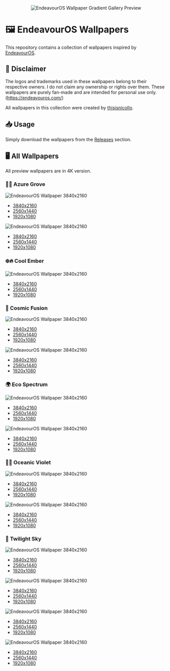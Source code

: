 

<p align="center">
  <img src="Assets/EndeavourOS_Wallpaper_Gradient_Gallery_Preview.jpg" alt="EndeavourOS Wallpaper Gradient Gallery Preview" width="">
</p>

# 🖼️ EndeavourOS Wallpapers

This repository contains a collection of wallpapers inspired by [EndeavourOS](https://endeavouros.com/).


## 📄 Disclaimer

The logos and trademarks used in these wallpapers belong to their respective owners. 
I do not claim any ownership or rights over them. These wallpapers are purely fan-made 
and are intended for personal use only. (https://endeavouros.com/)

All wallpapers in this collection were created by [thisisnicollo](https://github.com/thisisnicollo).

## 📥 Usage

Simply download the wallpapers from the [Releases](link_to_releases) section.

## 🖥️ All Wallpapers
All preview wallpapers are in 4K version.

### **🌿🔵 Azure Grove**

![EndeavourOS Wallpaper 3840x2160](4K/Azure_Grove_color_4K.jpg/)

- [3840x2160](4K/Azure_Grove_color_4K.jpg/)
- [2560x1440](2K/Azure_Grove_color_2K.jpg/)
- [1920x1080](Full%20HD/Azure_Grove_color_FHD.jpg)

![EndeavourOS Wallpaper 3840x2160](4K/Azure_Grove_white_4K.jpg)

- [3840x2160](4K/Azure_Grove_white_4K.jpg)
- [2560x1440](2K/Azure_Grove_white_2K.jpg)
- [1920x1080](Full%20HD/Azure_Grove_white_FHD.jpg)

### **❄️🔥 Cool Ember**

![EndeavourOS Wallpaper 3840x2160](4K/Cool_Ember_4K.jpg/)

- [3840x2160](4K/Cool_Ember_4K.jpg/)
- [2560x1440](2K/Cool_Ember_2K.jpg/)
- [1920x1080](Full%20HD/Cool_Ember_FHD.jpg)

### **🌌 Cosmic Fusion**

![EndeavourOS Wallpaper 3840x2160](4K/Cosmic_Fusion_color_4K.jpg)

- [3840x2160](4K/Cosmic_Fusion_color_4K.jpg/)
- [2560x1440](2K/Cosmic_Fusion_color_2K.jpg/)
- [1920x1080](Full%20HD/Cosmic_Fusion_color_FHD.jpg)

![EndeavourOS Wallpaper 3840x2160](4K/Cosmic_Fusion_white_4K.jpg)

- [3840x2160](4K/Cosmic_Fusion_white_4K.jpg)
- [2560x1440](2K/Cosmic_Fusion_white_2K.jpg)
- [1920x1080](Full%20HD/Cosmic_Fusion_white_FHD.jpg)

### **🌍 Eco Spectrum**

![EndeavourOS Wallpaper 3840x2160](4K/Eco_Spectrum_color_4K.jpg)

- [3840x2160](4K/Eco_Spectrum_color_4K.jpg/)
- [2560x1440](2K/Eco_Spectrum_color_2K.jpg/)
- [1920x1080](Full%20HD/Eco_Spectrum_color_FHD.jpg)

![EndeavourOS Wallpaper 3840x2160](4K/Eco_Spectrum_white_4K.jpg)

- [3840x2160](4K/Eco_Spectrum_white_4K.jpg)
- [2560x1440](2K/Eco_Spectrum_white_2K.jpg)
- [1920x1080](Full%20HD/Eco_Spectrum_white_FHD.jpg)

### **🌊💜 Oceanic Violet**

![EndeavourOS Wallpaper 3840x2160](4K/Oceanic_Violet_color_4K.jpg)

- [3840x2160](4K/Oceanic_Violet_color_4K.jpg/)
- [2560x1440](2K/Oceanic_Violet_color_2K.jpg/)
- [1920x1080](Full%20HD/Oceanic_Violet_color_FHD.jpg)

![EndeavourOS Wallpaper 3840x2160](4K/Oceanic_Violet_white_4K.jpg)

- [3840x2160](4K/Oceanic_Violet_white_4K.jpg)
- [2560x1440](2K/Oceanic_Violet_white_2K.jpg)
- [1920x1080](Full%20HD/Oceanic_Violet_white_FHD.jpg)

### **🌆 Twilight Sky**

![EndeavourOS Wallpaper 3840x2160](4K/Twilight_Sky_v1_color_4K.jpg)

- [3840x2160](4K/Twilight_Sky_v1_color_4K.jpg/)
- [2560x1440](2K/Twilight_Sky_v1_color_2K.jpg/)
- [1920x1080](Full%20HD/Twilight_Sky_v1_color_FHD.jpg)

![EndeavourOS Wallpaper 3840x2160](4K/Twilight_Sky_v1_white_4K.jpg)

- [3840x2160](4K/Twilight_Sky_v1_white_4K.jpg)
- [2560x1440](2K/Twilight_Sky_v1_white_2K.jpg)
- [1920x1080](Full%20HD/Twilight_Sky_v1_white_FHD.jpg)

![EndeavourOS Wallpaper 3840x2160](4K/Twilight_Sky_v2_color_4K.jpg)

- [3840x2160](4K/Twilight_Sky_v2_color_4K.jpg/)
- [2560x1440](2K/Twilight_Sky_v2_color_2K.jpg/)
- [1920x1080](Full%20HD/Twilight_Sky_v2_color_FHD.jpg)

![EndeavourOS Wallpaper 3840x2160](4K/Twilight_Sky_v2_white_4K.jpg)

- [3840x2160](4K/Twilight_Sky_v2_white_4K.jpg)
- [2560x1440](2K/Twilight_Sky_v2_white_2K.jpg)
- [1920x1080](Full%20HD/Twilight_Sky_v2_white_FHD.jpg)



